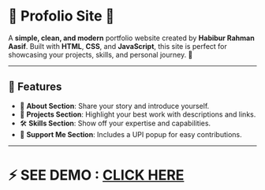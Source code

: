 # 🌟 Profolio Site 🌟  

A **simple, clean, and modern** portfolio website created by **Habibur Rahman Aasif**. Built with **HTML**, **CSS**, and **JavaScript**, this site is perfect for showcasing your projects, skills, and personal journey. 🎨  

---

## 🚀 Features  
- 📝 **About Section**: Share your story and introduce yourself.  
- 💼 **Projects Section**: Highlight your best work with descriptions and links.  
- 🛠️ **Skills Section**: Show off your expertise and capabilities.  
- 💖 **Support Me Section**: Includes a UPI popup for easy contributions.  

---

# ⚡ SEE DEMO : [CLICK HERE](https://portfolio-habibur-02s-projects.vercel.app/)
